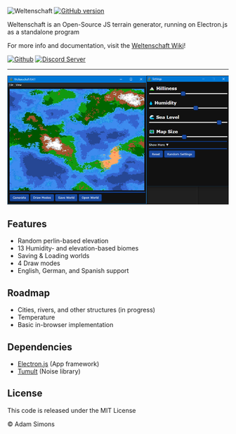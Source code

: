 ![Weltenschaft](assets/icons/logo.png)
[![GitHub version](https://badge.fury.io/gh/HoubkneghteS%2FWeltenschaft.svg)](https://badge.fury.io/gh/HoubkneghteS%2FWeltenschaft)

Weltenschaft is an Open-Source JS terrain generator, running on Electron.js as a standalone program

For more info and documentation, visit the [Weltenschaft Wiki](https://github.com/HoubkneghteS/Weltenschaft/wiki)!

<a href="https://github.com/HoubkneghteS/Weltenschaft" target="_blank"><img alt="Github" src="https://cdn4.iconfinder.com/data/icons/iconsimple-logotypes/512/github-512.png" title="Github" width="40px" target="_blank"></a>
<a href="https://discord.gg/trJnfSQ" target="_blank"><img alt="Discord Server" src="https://discordapp.com/assets/07dca80a102d4149e9736d4b162cff6f.ico" title="Discord Server" width="40px" target="_blank"></a>

----

![Weltenschaft 0.4.1](https://github.com/HoubkneghteS/Weltenschaft/blob/master/assets/Screenshots/Screenshot1.png)

## Features
* Random perlin-based elevation
* 13 Humidity- and elevation-based biomes
* Saving & Loading worlds
* 4 Draw modes
* English, German, and Spanish support

## Roadmap
* Cities, rivers, and other structures (in progress)
* Temperature
* Basic in-browser implementation

## Dependencies
* [Electron.js](https://github.com/electron/electron) (App framework)
* [Tumult](https://github.com/ScottyFillups/tumult) (Noise library)

## License

This code is released under the MIT License

© Adam Simons
